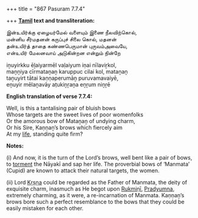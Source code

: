 +++
title = "867 Pasuram 7.7.4"

+++
**[Tamil](/definition/tamil#history "show Tamil definitions") text and transliteration:**

இன்உயிர்க்கு ஏழையர்மேல் வளையும் இணை நீலவிற்கொல்,  
மன்னிய சீர்மதனன் கருப்புச் சிலை கொல், மதனன்  
தன்உயிர்த் தாதை கண்ணபெருமான் புருவம்அவையே,  
என்உயிர் மேலனவாய் அடுகின்றன என்றும் நின்றே

iṉuyirkku ēḻaiyarmēl vaḷaiyum iṇai nīlaviṟkol,  
maṉṉiya cīrmataṉaṉ karuppuc cilai kol, mataṉaṉ  
taṉuyirt tātai kaṇṇaperumāṉ puruvamavaiyē,  
eṉuyir mēlaṉavāy aṭukiṉṟaṉa eṉṟum niṉṟē

**English translation of verse 7.7.4:**

Well, is this a tantalising pair of bluish bows  
Whose targets are the sweet lives of poor womenfolks  
Or the amorous bow of Mataṉaṉ of undying charm,  
Or his Sire, Kaṇṇaṉ’s brows which fiercely aim  
At my [life](/definition/life#history "show life definitions"), standing quite firm?

**Notes:**

\(i\) And now, it is the turn of the Lord’s brows, well bent like a pair of bows, to [torment](/definition/torment#history "show torment definitions") the Nāyakī and sap her life. The proverbial bows of ‘Manmata’ (Cupid) are known to attack their natural targets, the women.

\(ii\) Lord [Kṛṣṇa](/definition/krishna#vaishnavism "show Kṛṣṇa definitions") could be regarded as the Father of Manmata, the deity of exquisite charm, inasmuch as He begot upon [Rukmiṇī](/definition/rukmini#vaishnavism "show Rukmiṇī definitions"), [Pradyumna](/definition/pradyumna#vaishnavism "show Pradyumna definitions"), extremely charming, as it were, a re-incarnation of Manmata. Kaṇṇaṉ’s brows bore such a perfect resemblance to the bows that they could be easily mistaken for each other.



